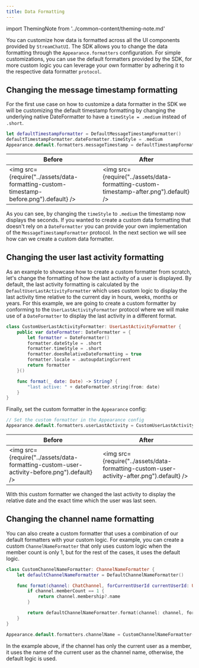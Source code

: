 ```yaml
---
title: Data Formatting
---
```


import ThemingNote from '../common-content/theming-note.md'

You can customize how data is formatted across all the UI components provided by `StreamChatUI`. The SDK allows you to change the data formatting through the `Appearance.formatters` configuration. For simple customizations, you can use the default formatters provided by the SDK, for more custom logic you can leverage your own formatter by adhering it to the respective data formatter `protocol`.

## Changing the message timestamp formatting

For the first use case on how to customize a data formatter in the SDK we will be customizing the default timestamp formatting by changing the underlying native DateFormatter to have a `timeStyle = .medium` instead of `.short`.

```swift
let defaultTimestampFormatter = DefaultMessageTimestampFormatter()
defaultTimestampFormatter.dateFormatter.timeStyle = .medium
Appearance.default.formatters.messageTimestamp = defaultTimestampFormatter
```
<ThemingNote/>

| Before  | After |
| ------------- | ------------- |
| <img src={require("../assets/data-formatting-custom-timestamp-before.png").default} /> | <img src={require("../assets/data-formatting-custom-timestamp-after.png").default} /> |

As you can see, by changing the `timeStyle` to `.medium` the timestamp now displays the seconds. If you wanted to create a custom data formatting that doesn't rely on a `DateFormatter` you can provide your own implementation of the `MessageTimestampFormatter` protocol. In the next section we will see how can we create a custom data formatter.

## Changing the user last activity formatting

As an example to showcase how to create a custom formatter from scratch, let's change the formatting of how the last activity of a user is displayed. By default, the last activity formatting is calculated by the `DefaultUserLastActivityFormatter` which uses custom logic to display the last activity time relative to the current day in hours, weeks, months or years. For this example, we are going to create a custom formatter by conforming to the `UserLastActivityFormatter` protocol where we will make use of a `DateFormatter` to display the last activity in a different format.

```swift
class CustomUserLastActivityFormatter: UserLastActivityFormatter {
    public var dateFormatter: DateFormatter = {
        let formatter = DateFormatter()
        formatter.dateStyle = .short
        formatter.timeStyle = .short
        formatter.doesRelativeDateFormatting = true
        formatter.locale = .autoupdatingCurrent
        return formatter
    }()

    func format(_ date: Date) -> String? {
        "last active: " + dateFormatter.string(from: date)
    }
}
```

Finally, set the custom formatter in the `Appearance` config:
```swift
// Set the custom formatter in the Appearance config
Appearance.default.formatters.userLastActivity = CustomUserLastActivityFormatter()
```

| Before  | After |
| ------------- | ------------- |
| <img src={require("../assets/data-formatting-custom-user-activity-before.png").default} /> | <img src={require("../assets/data-formatting-custom-user-activity-after.png").default} /> |

With this custom formatter we changed the last activity to display the relative date and the exact time which the user was last seen.

## Changing the channel name formatting
You can also create a custom formatter that uses a combination of our default formatters with your custom logic. For example, you can create a custom `ChannelNameFormatter` that only uses custom logic when the member count is only 1, but for the rest of the cases, it uses the default logic.

```swift
class CustomChannelNameFormatter: ChannelNameFormatter {
    let defaultChannelNameFormatter = DefaultChannelNameFormatter()

    func format(channel: ChatChannel, forCurrentUserId currentUserId: UserId?) -> String? {
        if channel.memberCount == 1 {
            return channel.membership?.name
        }

        return defaultChannelNameFormatter.format(channel: channel, forCurrentUserId: currentUserId)
    }
}

Appearance.default.formatters.channelName = CustomChannelNameFormatter()
```

In the example above, if the channel has only the current user as a member, it uses the name of the current user as the channel name, otherwise, the default logic is used.
